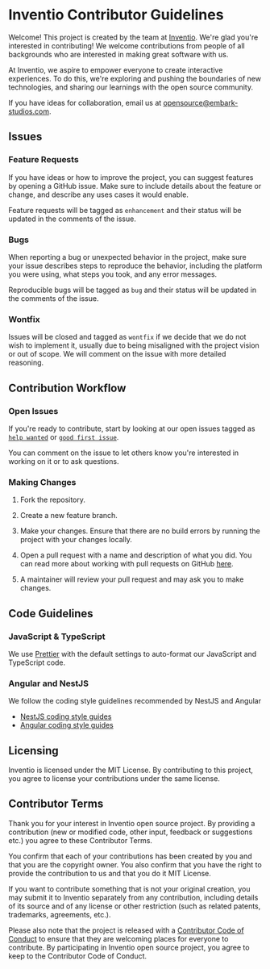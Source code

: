 # Inventio Contributor Guidelines

Welcome! This project is created by the team at [Inventio](https://inventio.github.io). We're glad you're interested in contributing! We welcome contributions from people of all backgrounds who are interested in making great software with us.

At Inventio, we aspire to empower everyone to create interactive experiences. To do this, we're exploring and pushing the boundaries of new technologies, and sharing our learnings with the open source community.

If you have ideas for collaboration, email us at opensource@embark-studios.com.
<!-- 
We're also hiring full-time engineers to work with us in Stockholm! Check out our current job postings [here](https://www.embark-studios.com/jobs). -->

## Issues

### Feature Requests

If you have ideas or how to improve the project, you can suggest features by opening a GitHub issue. Make sure to include details about the feature or change, and describe any uses cases it would enable.

Feature requests will be tagged as `enhancement` and their status will be updated in the comments of the issue.

### Bugs

When reporting a bug or unexpected behavior in the project, make sure your issue describes steps to reproduce the behavior, including the platform you were using, what steps you took, and any error messages.

Reproducible bugs will be tagged as `bug` and their status will be updated in the comments of the issue.

### Wontfix

Issues will be closed and tagged as `wontfix` if we decide that we do not wish to implement it, usually due to being misaligned with the project vision or out of scope. We will comment on the issue with more detailed reasoning.

## Contribution Workflow

### Open Issues

If you're ready to contribute, start by looking at our open issues tagged as [`help wanted`](/issues?q=is%3Aopen+is%3Aissue+label%3A"help+wanted") or [`good first issue`](/issues?q=is%3Aopen+is%3Aissue+label%3A"good+first+issue").

You can comment on the issue to let others know you're interested in working on it or to ask questions.

### Making Changes

1. Fork the repository.

2. Create a new feature branch.

3. Make your changes. Ensure that there are no build errors by running the project with your changes locally.

4. Open a pull request with a name and description of what you did. You can read more about working with pull requests on GitHub [here](https://help.github.com/en/articles/creating-a-pull-request-from-a-fork).

5. A maintainer will review your pull request and may ask you to make changes.

## Code Guidelines
### JavaScript & TypeScript

We use [Prettier](https://prettier.io/) with the default settings to auto-format our JavaScript and TypeScript code.

### Angular and NestJS

We follow the coding style guidelines recommended by NestJS and Angular

* [NestJS coding style guides](https://github.com/nestjs/awesome-nestjs#code-style)
* [Angular coding style guides](https://angular.io/guide/styleguide)

## Licensing

Inventio is licensed under the MIT License. By contributing to this project, you agree to license your contributions under the same license.

## Contributor Terms

Thank you for your interest in Inventio open source project. By providing a contribution (new or modified code, other input, feedback or suggestions etc.) you agree to these Contributor Terms.

You confirm that each of your contributions has been created by you and that you are the copyright owner. You also confirm that you have the right to provide the contribution to us and that you do it MIT License.

If you want to contribute something that is not your original creation, you may submit it to Inventio separately from any contribution, including details of its source and of any license or other restriction (such as related patents, trademarks, agreements, etc.).

Please also note that the project is released with a [Contributor Code of Conduct](CODE_OF_CONDUCT.md) to ensure that they are welcoming places for everyone to contribute. By participating in Inventio open source project, you agree to keep to the Contributor Code of Conduct.
